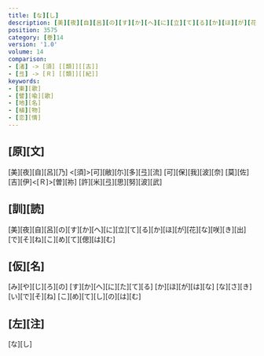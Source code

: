```yaml
---
title: [な][し]
description: [美][夜][自][呂][の][す][か][へ][に][立][て][る][か][ほ][が][花][な][咲][き][出][で][そ][ね][こ][め][て][偲][は][む]
position: 3575
category: [巻]14
version: '1.0'
volume: 14
comparison:
- [渚] -> [須] [[類]][[古]]
- [弖] -> [Ｒ] [[類]][[紀]]
keywords:
- [東][歌]
- [譬][喩][歌]
- [地][名]
- [植][物]
- [恋][情]
---
```


## [原][文]

[美][夜][自][呂][乃] <[須]>[可][敝][尓][多][弖][流] [可][保][我][波][奈] [莫][佐][吉][伊]<[Ｒ]>[曽][祢] [許][米][弖][思][努][波][武]

## [訓][読]

[美][夜][自][呂][の][す][か][へ][に][立][て][る][か][ほ][が][花][な][咲][き][出][で][そ][ね][こ][め][て][偲][は][む]

## [仮][名]

[み][や][じ][ろ][の] [す][か][へ][に][た][て][る] [か][ほ][が][は][な] [な][さ][き][い][で][そ][ね] [こ][め][て][し][の][は][む]

## [左][注]

[な][し]

